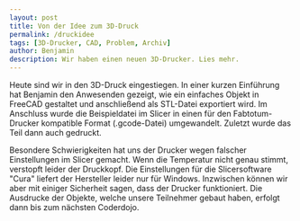```yaml
---
layout: post
title: Von der Idee zum 3D-Druck
permalink: /druckidee
tags: [3D-Drucker, CAD, Problem, Archiv]
author: Benjamin
description: Wir haben einen neuen 3D-Drucker. Lies mehr.
---
```


Heute sind wir in den 3D-Druck eingestiegen. In einer kurzen Einführung hat Benjamin den Anwesenden gezeigt, wie ein einfaches Objekt in FreeCAD gestaltet und anschließend als STL-Datei exportiert wird. Im Anschluss wurde die Beispieldatei im Slicer in einen für den Fabtotum-Drucker kompatible Format (.gcode-Datei) umgewandelt. Zuletzt wurde das Teil dann auch gedruckt.

<!--break-->

Besondere Schwierigkeiten hat uns der Drucker wegen falscher Einstellungen im Slicer gemacht. Wenn die Temperatur nicht genau stimmt, verstopft leider der Druckkopf. Die Einstellungen für die Slicersoftware "Cura" liefert der Hersteller leider nur für Windows. Inzwischen können wir aber mit einiger Sicherheit sagen, dass der Drucker funktioniert. Die Ausdrucke der Objekte, welche unsere Teilnehmer gebaut haben, erfolgt dann bis zum nächsten Coderdojo.